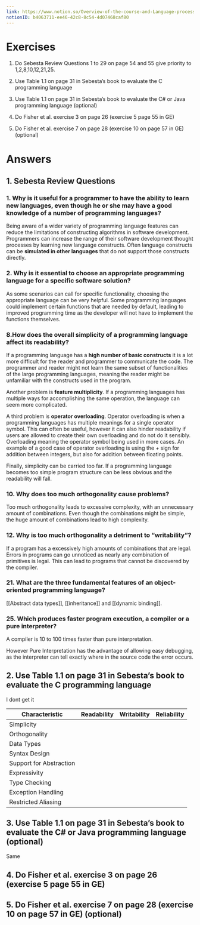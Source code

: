 ```yaml
---
link: https://www.notion.so/Overview-of-the-course-and-Language-processors-Exercises-b4063711ee4642c88c544d07468caf80
notionID: b4063711-ee46-42c8-8c54-4d07468caf80
---
```

# Exercises
1.  Do Sebesta Review Questions 1 to 29 on page 54 and 55 give priority to 1,2,8,10,12,21,25.
   
2.  Use Table 1.1 on page 31 in Sebesta’s book to evaluate the C programming language
   
3.  Use Table 1.1 on page 31 in Sebesta’s book to evaluate the C# or Java programming language (optional)
   
4.  Do Fisher et al. exercise 3 on page 26 (exercise 5 page 55 in GE)

5.  Do Fisher et al. exercise 7 on page 28 (exercise 10 on page 57 in GE) (optional)


# Answers
## 1. Sebesta Review Questions

### 1. Why is it useful for a programmer to have the ability to learn new ­languages, even though he or she may have a good knowledge of a number of programming languages?
Being aware of a wider variety of programming language features can reduce the limitations of constructing algorithms in software development. Programmers can increase the range of their software development thought processes by learning new language constructs. Often language constructs can be **simulated in other languages** that do not support those constructs directly.

### 2. Why is it essential to choose an appropriate programming language for a specific software solution?
As some scenarios can call for specific functionality, choosing the appropriate language can be very helpful. Some programming languages could implement certain functions that are needed by default, leading to improved programming time as the developer will not have to implement the functions themselves.

### 8.How does the overall simplicity of a programming language affect its readability?
If a programming language has a **high number of basic constructs** it is a lot more difficult for the reader and programmer to communicate the code. The programmer and reader might not learn the same subset of functionalities of the large programming languages, meaning the reader might be unfamiliar with the constructs used in the program.

Another problem is **feature multiplicity**. If a programming languages has multiple ways for accomplishing the same operation, the language can seem more complicated.

A third problem is **operator overloading**. Operator overloading is when a programming languages has multiple meanings for a single operator symbol. This can often be useful, however it can also hinder readability if users are allowed to create their own overloading and do not do it sensibly. Overloading meaning the operator symbol being used in more cases. An example of a good case of operator overloading is using the *+* sign for addition between integers, but also for addition between floating points.

Finally, simplicity can be carried too far. If a programming language becomes too simple program structure can be less obvious and the readability will fall.

### 10. Why does too much orthogonality cause problems?
Too much orthogonality leads to excessive complexity, with an unnecessary amount of combinations. Even though the combinations might be simple, the huge amount of combinations lead to high complexity.

### 12. Why is too much orthogonality a detriment to “writability”?
If a program has a excessively high amounts of combinations that are legal. Errors in programs can go unnoticed as nearly any combination of primitives is legal. This can lead to programs that cannot be discovered by the compiler. 

### 21. What are the three fundamental features of an ­object­-oriented programming language?
[[Abstract data types]], [[inheritance]] and [[dynamic binding]].


### 25. Which produces faster program execution, a compiler or a pure interpreter?
A compiler is 10 to 100 times faster than pure interpretation. 

However Pure Interpretation has the advantage of allowing easy debugging, as the interpreter can tell exactly where in the source code the error occurs.

## 2. Use Table 1.1 on page 31 in Sebesta’s book to evaluate the C programming language
I dont get it

| Characteristic          | Readability | Writability | Reliability |
| ----------------------- | ----------- | ----------- | ----------- |
| Simplicity              |             |             |             |
| Orthogonality           |             |             |             |
| Data Types              |             |             |             |
| Syntax Design           |             |             |             |
| Support for Abstraction |             |             |             |
| Expressivity            |             |             |             |
| Type Checking           |             |             |             |
| Exception Handling      |             |             |             |
| Restricted Aliasing     |             |             |             |


## 3. Use Table 1.1 on page 31 in Sebesta’s book to evaluate the C# or Java programming language (optional)
Same

## 4.  Do Fisher et al. exercise 3 on page 26 (exercise 5 page 55 in GE)


## 5.  Do Fisher et al. exercise 7 on page 28 (exercise 10 on page 57 in GE) (optional)

